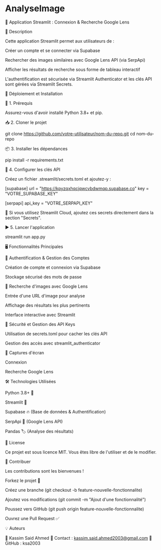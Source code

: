 # AnalyseImage

📌 Application Streamlit : Connexion & Recherche Google Lens

📝 Description

Cette application Streamlit permet aux utilisateurs de :

Créer un compte et se connecter via Supabase

Rechercher des images similaires avec Google Lens API (via SerpApi)

Afficher les résultats de recherche sous forme de tableau interactif

L'authentification est sécurisée via Streamlit Authenticator et les clés API sont gérées via Streamlit Secrets.

🚀 Déploiement et Installation

🔧 1. Prérequis

Assurez-vous d'avoir installé Python 3.8+ et pip.

📥 2. Cloner le projet

git clone https://github.com/votre-utilisateur/nom-du-repo.git
cd nom-du-repo

📦 3. Installer les dépendances

pip install -r requirements.txt

🔑 4. Configurer les clés API

Créez un fichier .streamlit/secrets.toml et ajoutez-y :

[supabase]
url = "https://kpyzqxhqcjqwcvbdwmqp.supabase.co"
key = "VOTRE_SUPABASE_KEY"

[serpapi]
api_key = "VOTRE_SERPAPI_KEY"

🔹 Si vous utilisez Streamlit Cloud, ajoutez ces secrets directement dans la section "Secrets".

▶️ 5. Lancer l'application

streamlit run app.py

🖥️ Fonctionnalités Principales

🔹 Authentification & Gestion des Comptes

Création de compte et connexion via Supabase

Stockage sécurisé des mots de passe

🔹 Recherche d'images avec Google Lens

Entrée d'une URL d'image pour analyse

Affichage des résultats les plus pertinents

Interface interactive avec Streamlit

🔹 Sécurité et Gestion des API Keys

Utilisation de secrets.toml pour cacher les clés API

Gestion des accès avec streamlit_authenticator

📸 Captures d'écran

Connexion

Recherche Google Lens





🛠️ Technologies Utilisées

Python 3.8+ 🐍

Streamlit 🚀

Supabase 🔥 (Base de données & Authentification)

SerpApi 🔎 (Google Lens API)

Pandas 🏷️ (Analyse des résultats)

📜 License

Ce projet est sous licence MIT. Vous êtes libre de l'utiliser et de le modifier.

🤝 Contribuer

Les contributions sont les bienvenues !

Forkez le projet 🍴

Créez une branche (git checkout -b feature-nouvelle-fonctionnalite)

Ajoutez vos modifications (git commit -m "Ajout d'une fonctionnalité")

Poussez vers GitHub (git push origin feature-nouvelle-fonctionnalite)

Ouvrez une Pull Request ✅

💡 Auteurs

👤 Kassim Said Ahmed
📧 Contact : kassim.said.ahmed2003@gmail.com
📂 GitHub : ksa2003
